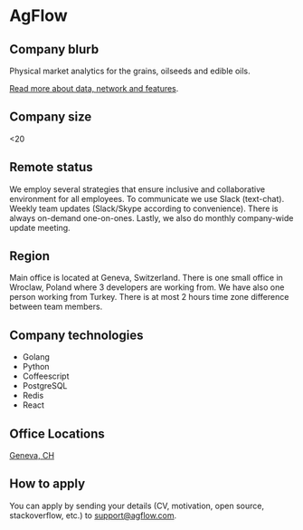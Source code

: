 # AgFlow

## Company blurb
Physical market analytics for the grains, oilseeds and edible oils.

[Read more about data, network and features](http://www.agflow.com).

## Company size
<20

## Remote status
We employ several strategies that ensure inclusive and collaborative environment for all employees. To communicate we use Slack (text-chat). Weekly team updates (Slack/Skype according to convenience). There is always on-demand one-on-ones. Lastly, we also do monthly company-wide update meeting.

## Region
Main office is located at Geneva, Switzerland. There is one small office in Wroclaw, Poland where 3 developers are working from. We have also one person working from Turkey. There is at most 2 hours time zone difference between team members.

## Company technologies
* Golang
* Python
* Coffeescript
* PostgreSQL
* Redis
* React

## Office Locations
[Geneva, CH](https://www.google.ch/maps/place/Boulevard+de+Saint-Georges+72,+1205+Genève/)

## How to apply
You can apply by sending your details (CV, motivation, open source, stackoverflow, etc.) to support@agflow.com.
